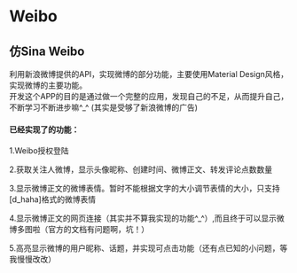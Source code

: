 # Weibo
<h2>仿Sina Weibo</h2>
<p>利用新浪微博提供的API，实现微博的部分功能，主要使用Material Design风格，实现微博的主要功能。<br>开发这个APP的目的是通过做一个完整的应用，发现自己的不足，从而提升自己，不断学习不断进步嘛^_^  (其实是受够了新浪微博的广告)</p>
<h4>已经实现了的功能：</h4>
<p>1.Weibo授权登陆</p>
<p>2.获取关注人微博，显示头像昵称、创建时间、微博正文、转发评论点数数量</p>
<p>3.显示微博正文的微博表情。暂时不能根据文字的大小调节表情的大小，只支持[d_haha]格式的微博表情</p>
<p>4.显示微博正文的网页连接（其实并不算我实现的功能^_^）,而且终于可以显示微博多图啦（官方的文档有问题啊，坑！）</p>
<p>5.高亮显示微博的用户昵称、话题，并实现可点击功能（还有点已知的小问题，等我慢慢改改）</p>
